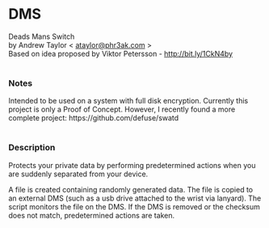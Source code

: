 # DMS
Deads Mans Switch<br />
by Andrew Taylor < ataylor@phr3ak.com ><br />
Based on idea proposed by Viktor Petersson - http://bit.ly/1CkN4by<br />
<br />
<h3>Notes</h3>
Intended to be used on a system with full disk encryption. Currently this project is only a Proof of Concept.
However, I recently found a more complete project: https://github.com/defuse/swatd <br />

<br />
<h3>Description</h3>
Protects your private data by performing predetermined actions when you are suddenly separated from your device.<br />

A file is created containing randomly generated data. The file is copied to an external DMS (such as a usb drive attached to the wrist via lanyard). The script monitors the file on the DMS. If the DMS is removed or the checksum does not match, predetermined actions are taken.
